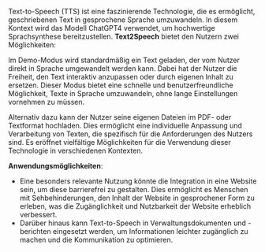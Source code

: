 Text-to-Speech (TTS) ist eine faszinierende Technologie, die es ermöglicht, geschriebenen Text in gesprochene Sprache umzuwandeln. In diesem Kontext wird das Modell ChatGPT4 verwendet, um hochwertige Sprachsynthese bereitzustellen. **Text2Speech** bietet den Nutzern zwei Möglichkeiten:

Im Demo-Modus wird standardmäßig ein Text geladen, der vom Nutzer direkt in Sprache umgewandelt werden kann. Dabei hat der Nutzer die Freiheit, den Text interaktiv anzupassen oder durch eigenen Inhalt zu ersetzen. Dieser Modus bietet eine schnelle und benutzerfreundliche Möglichkeit, Texte in Sprache umzuwandeln, ohne lange Einstellungen vornehmen zu müssen.

Alternativ dazu kann der Nutzer seine eigenen Dateien im PDF- oder Textformat hochladen. Dies ermöglicht eine individuelle Anpassung und Verarbeitung von Texten, die spezifisch für die Anforderungen des Nutzers sind. Es eröffnet vielfältige Möglichkeiten für die Verwendung dieser Technologie in verschiedenen Kontexten.

**Anwendungsmöglichkeiten**:
- Eine besonders relevante Nutzung könnte die Integration in eine Website sein, um diese barrierefrei zu gestalten. Dies ermöglicht es Menschen mit Sehbehinderungen, den Inhalt der Website in gesprochener Form zu erleben, was die Zugänglichkeit und Nutzbarkeit der Website erheblich verbessert.
- Darüber hinaus kann Text-to-Speech in Verwaltungsdokumenten und -berichten eingesetzt werden, um Informationen leichter zugänglich zu machen und die Kommunikation zu optimieren. 
